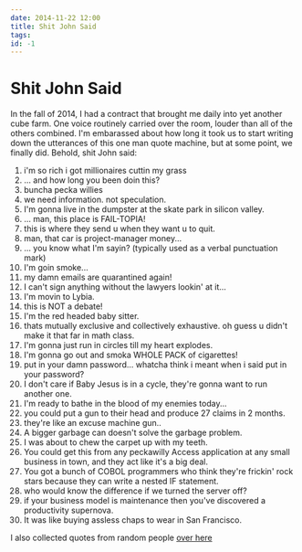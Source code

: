 ```yaml
---
date: 2014-11-22 12:00
title: Shit John Said
tags: 
id: -1
---
```


<h1>Shit John Said</h1>


In the fall of 2014, I had a contract that brought me daily into yet another cube farm.  One voice routinely carried over the room, louder than all of the others combined.  I'm embarassed about how long it took us to start writing down the utterances of this one man quote machine, but at some point, we finally did.  Behold, shit John said:

<ol class="quotefile"><li>i'm so rich i got millionaires cuttin my grass
</li>
<li>... and how long you been doin this?
</li>
<li>buncha pecka willies
</li>
<li>we need information.  not speculation.
</li>
<li>I'm gonna live in the dumpster at the skate park in silicon valley.
</li>
<li>... man, this place is FAIL-TOPIA!
</li>
<li>this is where they send u when they want u to quit.
</li>
<li>man,  that car is project-manager money...
</li>
<li>... you know what I'm sayin?  (typically used as a verbal punctuation mark)
</li>
<li>I'm goin smoke...
</li>
<li>my damn emails are quarantined again!
</li>
<li>I can't sign anything without the lawyers lookin' at it...
</li>
<li>I'm movin to Lybia.
</li>
<li>this is NOT a debate!
</li>
<li>I'm the red headed baby sitter.
</li>
<li>thats mutually exclusive and collectively exhaustive.  oh guess u didn't make it that far in math class.
</li>
<li>I'm gonna just run in circles till my heart explodes.
</li>
<li>I'm gonna go out and smoka WHOLE PACK of cigarettes!
</li>
<li>put in your damn password...  whatcha think i meant when i said put in your password?
</li>
<li>I don't care if Baby Jesus is in a cycle, they're gonna want to run another one.
</li>
<li>I'm ready to bathe in the blood of my enemies today...
</li>
<li>you could put a gun to their head and produce 27 claims in 2 months.
</li>
<li>they're like an excuse machine gun..
</li>
<li>A bigger garbage can doesn't solve the garbage problem.
</li>
<li>I was about to chew the carpet up with my teeth.
</li>
<li>You could get this from any peckawilly Access application at any small business in town, and they act like it's a big deal.
</li>
<li>You got a bunch of COBOL programmers who think they're frickin' rock stars because they can write a nested IF statement.
</li>
<li>who would know the difference if we turned the server off?
</li>
<li>if your business model is maintenance then you've discovered a productivity supernova.
</li>
<li>It was like buying assless chaps to wear in San Francisco.
</li></ol>

I also collected quotes from random people <a href="/x/quotefile">over here</a>
